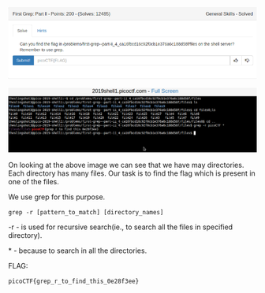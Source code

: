 ![](./images/logo.png)

![](./images/img1.png)

On looking at the above image we can see that we have may directories.
Each directory has many files. Our task is to find the flag which is 
present in one of the files. 

We use grep for this purpose.

```
grep -r [pattern_to_match] [directory_names]
```

-r - is used for recursive search(ie., to search all the files in specified directory).

\*  - because to search in all the directories.

FLAG:
```
picoCTF{grep_r_to_find_this_0e28f3ee}
```
